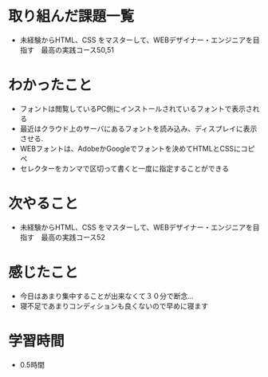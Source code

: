 # 取り組んだ課題一覧
- 未経験からHTML、CSS をマスターして、WEBデザイナー・エンジニアを目指す　最高の実践コース50,51

# わかったこと
- フォントは閲覧しているPC側にインストールされているフォントで表示される
- 最近はクラウド上のサーバにあるフォントを読み込み、ディスプレイに表示させる.
- WEBフォントは、AdobeかGoogleでフォントを決めてHTMLとCSSにコピペ
- セレクターをカンマで区切って書くと一度に指定することができる

# 次やること
- 未経験からHTML、CSS をマスターして、WEBデザイナー・エンジニアを目指す　最高の実践コース52

# 感じたこと
- 今日はあまり集中することが出来なくて３０分で断念...
- 寝不足であまりコンディションも良くないので早めに寝ます

# 学習時間
- 0.5時間
